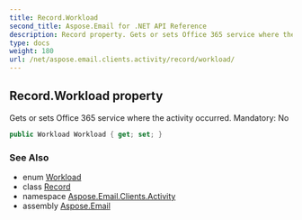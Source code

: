 ```yaml
---
title: Record.Workload
second_title: Aspose.Email for .NET API Reference
description: Record property. Gets or sets Office 365 service where the activity occurred. Mandatory No
type: docs
weight: 180
url: /net/aspose.email.clients.activity/record/workload/
---
```

## Record.Workload property

Gets or sets Office 365 service where the activity occurred. Mandatory: No

```csharp
public Workload Workload { get; set; }
```

### See Also

* enum [Workload](../../workload/)
* class [Record](../)
* namespace [Aspose.Email.Clients.Activity](../../record/)
* assembly [Aspose.Email](../../../)



